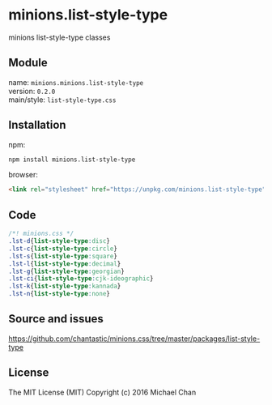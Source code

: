 # minions.list-style-type
minions list-style-type classes

## Module
name: `minions.minions.list-style-type`  
version: `0.2.0`  
main/style: `list-style-type.css`  

## Installation
npm:
```bash
npm install minions.list-style-type
```

browser:
```html
<link rel="stylesheet" href="https://unpkg.com/minions.list-style-type" />
```

## Code
```css
/*! minions.css */
.lst-d{list-style-type:disc}
.lst-c{list-style-type:circle}
.lst-s{list-style-type:square}
.lst-l{list-style-type:decimal}
.lst-g{list-style-type:georgian}
.lst-ci{list-style-type:cjk-ideographic}
.lst-k{list-style-type:kannada}
.lst-n{list-style-type:none}

```

## Source and issues

https://github.com/chantastic/minions.css/tree/master/packages/list-style-type

## License

The MIT License (MIT)
Copyright (c) 2016 Michael Chan